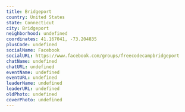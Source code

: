 ```yaml
---
title: Bridgeport
country: United States
state: Connecticut
city: Bridgeport
neighborhood: undefined
coordinates: 41.167041, -73.204835
plusCode: undefined
socialName: Facebook
socialURL: https://www.facebook.com/groups/freecodecampbridgeport
chatName: undefined
chatURL: undefined
eventName: undefined
eventURL: undefined
leaderName: undefined
leaderURL: undefined
oldPhoto: undefined
coverPhoto: undefined
---
```

